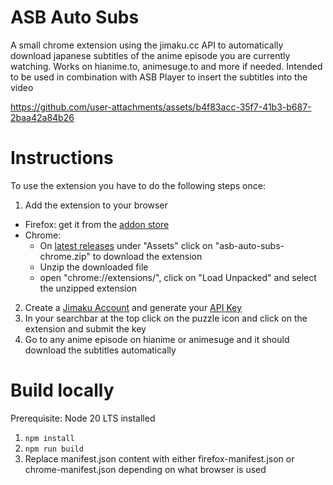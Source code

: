 # ASB Auto Subs

A small chrome extension using the jimaku.cc API to automatically download japanese subtitles of the anime episode you are currently watching. Works on hianime.to, animesuge.to and more if needed.
Intended to be used in combination with ASB Player to insert the subtitles into the video

https://github.com/user-attachments/assets/b4f83acc-35f7-41b3-b687-2baa42a84b26

# Instructions

To use the extension you have to do the following steps once:
1. Add the extension to your browser
  - Firefox: get it from the [addon store](https://addons.mozilla.org/en-US/firefox/addon/auto-subs-for-asb-player)
  - Chrome:
    - On [latest releases](https://github.com/GodPepe7/asb-auto-subs/releases) under "Assets" click on "asb-auto-subs-chrome.zip" to download the extension
    - Unzip the downloaded file
    - open "chrome://extensions/", click on "Load Unpacked" and select the unzipped extension
2. Create a [Jimaku Account](https://jimaku.cc/login)  and generate your [API Key](https://jimaku.cc/account)
3. In your searchbar at the top click on the puzzle icon and click on the extension and submit the key
4. Go to any anime episode on hianime or animesuge and it should download the subtitles automatically

# Build locally

Prerequisite: Node 20 LTS installed

1. `npm install`
2. `npm run build`
3. Replace manifest.json content with either firefox-manifest.json or chrome-manifest.json depending on what browser is used
